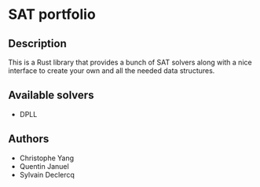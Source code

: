 # SAT portfolio

## Description
This is a Rust library that provides a bunch of SAT solvers along with a nice interface to create your own and all the needed data structures.

## Available solvers
- DPLL

## Authors
- Christophe Yang
- Quentin Januel
- Sylvain Declercq

